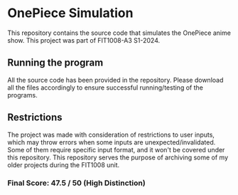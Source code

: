 # OnePiece Simulation
This repository contains the source code that simulates the OnePiece anime show. This project was part of FIT1008-A3 S1-2024.

## Running the program
All the source code has been provided in the repository. Please download all the files accordingly to ensure successful running/testing of the programs.

## Restrictions
The project was made with consideration of restrictions to user inputs, which may throw errors when some inputs are unexpected/invalidated. Some of them require specific input format, and it won't be covered under this repository. This repository serves the purpose of archiving some of my older projects during the FIT1008 unit.

### Final Score: 47.5 / 50 (High Distinction)
